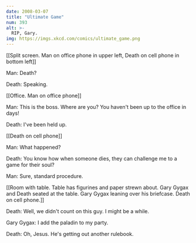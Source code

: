 ```yaml
---
date: 2008-03-07
title: "Ultimate Game"
num: 393
alt: >-
  RIP, Gary.
img: https://imgs.xkcd.com/comics/ultimate_game.png
---
```

[[Split screen.  Man on office phone in upper left, Death on cell phone in bottom left]]

Man: Death?

Death: Speaking.

[[Office.  Man on office phone]]

Man: This is the boss.  Where are you? You haven't been up to the office in days!

Death: I've been held up.

[[Death on cell phone]]

Man: What happened?

Death: You know how when someone dies, they can challenge me to a game for their soul?

Man: Sure, standard procedure.

[[Room with table.  Table has figurines and paper strewn about.  Gary Gygax and Death seated at the table.  Gary Gygax leaning over his briefcase.  Death on cell phone.]]

Death: Well, we didn't count on this guy.  I might be a while.

Gary Gygax: I add the paladin to my party.

Death: Oh, Jesus.  He's getting out another rulebook.

